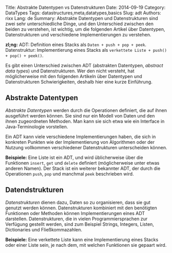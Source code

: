 Title: Abstrakte Datentypen vs Datenstrukturen
Date:   2014-09-19
Category: DataTypes
Tags: datastructures,meta,datatypes,basics
Slug: adt
Authors: rixx
Lang: de
Summary: Abstrakte Datentypen und Datenstrukturen sind zwei sehr unterschiedliche Dinge, und den Unterschied zwischen den beiden zu verstehen, ist wichtig, um die folgenden Artikel über Datentypen, Datenstrukturen und verschiedene Implementierungen zu verstehen.

**zl;ng:** ADT: Definition eines Stacks als `Daten + push + pop + peek`. Datenstruktur: Implementierung eines Stacks als `verkettete Liste + push() + pop() + peek()`.

Es gibt einen Unterschied zwischen ADT (abstrakten Datentypen, *abstract data types*) und Datenstrukturen. Wer den nicht versteht, hat möglicherweise mit den folgenden Artikeln über Datentypen und Datenstrukturen Schwierigkeiten, deshalb hier eine kurze Einführung.


## Abstrakte Datentypen
*Abstrakte Datentypen* werden durch die Operationen definiert, die auf ihnen ausgeführt werden können. Sie sind nur ein Modell von Daten und den ihnen zugeordneten Methoden. Man kann sie sich etwa wie ein Interface in Java-Terminologie vorstellen.

Ein ADT kann viele verschiedene Implementierungen haben, die sich in konkreten Punkten wie der Implementierung von Algorithmen oder der Nutzung vollkommen verschiedener Datenstrukturen unterscheiden können.

**Beispiele:** Eine Liste ist ein ADT, und wird üblicherweise über die Funktionen `insert`, `get` und `delete` definiert (möglicherweise unter etwas anderen Namen). Der Stack ist ein weiterer bekannter ADT, der durch die Operationen `push`, `pop` und manchmal `peek` beschrieben wird.

## Datendstrukturen
*Datenstrukturen* dienen dazu, Daten so zu organisieren, dass sie gut genutzt werden können. Datenstrukturen kombiniert mit den benötigten Funktionen oder Methoden können Implementierungen eines ADT darstellen. Datenstrukturen, die in vielen Programmiersprachen zur Verfügung gestellt werden, sind zum Beispiel Strings, Integers, Listen, Dictionaries und Fließkommazahlen.

**Beispiele:** Eine verkettete Liste kann eine Implementierung eines Stacks oder einer Liste sein, je nach dem, mit welchen Funktionen sie gepaart wird.


